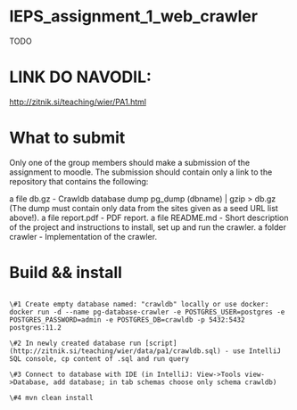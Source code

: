 # IEPS_assignment_1_web_crawler
TODO


# LINK DO NAVODIL:
http://zitnik.si/teaching/wier/PA1.html

# What to submit

Only one of the group members should make a submission of the assignment to moodle. The submission should contain only a link to the repository that contains the following:

a file db.gz - Crawldb database dump pg_dump (dbname) | gzip > db.gz (The dump must contain only data from the sites given as a seed URL list above!).
a file report.pdf - PDF report.
a file README.md - Short description of the project and instructions to install, set up and run the crawler.
a folder crawler - Implementation of the crawler.

# Build && install

```

\#1 Create empty database named: "crawldb" locally or use docker: docker run -d --name pg-database-crawler -e POSTGRES_USER=postgres -e POSTGRES_PASSWORD=admin -e POSTGRES_DB=crawldb -p 5432:5432 postgres:11.2

\#2 In newly created database run [script](http://zitnik.si/teaching/wier/data/pa1/crawldb.sql) - use IntelliJ SQL console, cp content of .sql and run query

\#3 Connect to database with IDE (in IntelliJ: View->Tools view->Database, add database; in tab schemas choose only schema crawldb)

\#4 mvn clean install
```
